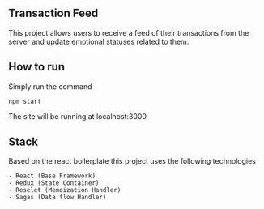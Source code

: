 ## Transaction Feed

This project allows users to receive a feed of their transactions from the server and update emotional statuses related to them. 

## How to run

Simply run the command 

```
npm start
```
The site will be running at localhost:3000

## Stack

Based on the react boilerplate this project uses the following technologies

```
- React (Base Framework)
- Redux (State Container)
- Reselet (Memoization Handler)
- Sagas (Data flow Handler)
```